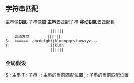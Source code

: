 ##  字符串匹配
主串像**钥匙** 
子串像**锁** 
**主串**去匹配子串
**移动钥匙**去匹配锁
```shell
					||||||
	运动方向		||||||
S:	<=====	abcdefghijklmnopqrstuvwxyz...
T:					ijklmn
					||||||
```

###   全局假设
S : 主串
T : 子串
i : 主串的当前匹配位置
j : 子串的当前匹配位置
